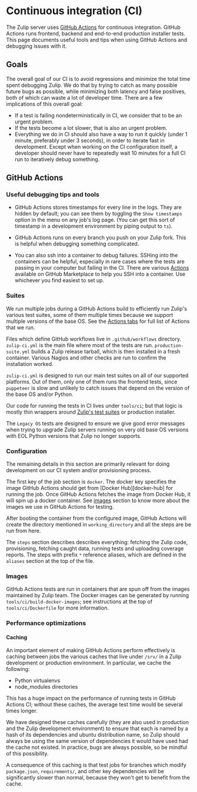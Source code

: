# Continuous integration (CI)

The Zulip server uses [GitHub Actions](https://docs.github.com/en/actions) for continuous
integration. GitHub Actions runs frontend, backend and end-to-end production
installer tests. This page documents useful tools and tips when using
GitHub Actions and debugging issues with it.

## Goals

The overall goal of our CI is to avoid regressions and minimize the
total time spent debugging Zulip. We do that by trying to catch as
many possible future bugs as possible, while minimizing both latency
and false positives, both of which can waste a lot of developer time.
There are a few implications of this overall goal:

- If a test is failing nondeterministically in CI, we consider that to
  be an urgent problem.
- If the tests become a lot slower, that is also an urgent problem.
- Everything we do in CI should also have a way to run it quickly
  (under 1 minute, preferably under 3 seconds), in order to iterate fast
  in development. Except when working on the CI configuration itself, a
  developer should never have to repeatedly wait 10 minutes for a full CI
  run to iteratively debug something.

## GitHub Actions

### Useful debugging tips and tools

- GitHub Actions stores timestamps for every line in the logs. They
  are hidden by default; you can see them by toggling the
  `Show timestamps` option in the menu on any job's log page. (You can
  get this sort of timestamp in a development environment by piping
  output to `ts`).

- GitHub Actions runs on every branch you push on your Zulip fork.
  This is helpful when debugging something complicated.

- You can also ssh into a container to debug failures. SSHing into
  the containers can be helpful, especially in rare cases where the
  tests are passing in your computer but failing in the CI. There are
  various
  [Actions](https://github.com/marketplace?type=actions&query=debug+ssh)
  available on GitHub Marketplace to help you SSH into a container. Use
  whichever you find easiest to set up.

### Suites

We run multiple jobs during a GitHub Actions build to efficiently run
Zulip's various test suites, some of them multiple times because we
support multiple versions of the base OS. See the [Actions
tabs](https://github.com/zulip/zulip/actions) for full list of Actions
that we run.

Files which define GitHub workflows live in `.github/workflows` directory.
`zulip-ci.yml` is the main file where most of the tests are run.
`production-suite.yml` builds a Zulip release tarball, which is
then installed in a fresh container. Various Nagios and other
checks are run to confirm the installation worked.

`zulip-ci.yml` is designed to run our main test suites on all of our
supported platforms. Out of them, only one of them runs the frontend
tests, since `puppeteer` is slow and unlikely to catch issues that
depend on the version of the base OS and/or Python.

Our code for running the tests in CI lives under `tools/ci`; but that
logic is mostly thin wrappers around [Zulip's test
suites](../testing/testing.md) or production installer.

The `Legacy OS` tests are designed to ensure we give good error
messages when trying to upgrade Zulip servers running on very old base
OS versions with EOL Python versions that Zulip no longer supports.

### Configuration

The remaining details in this section are primarily relevant for doing
development on our CI system and/or provisioning process.

The first key of the job section is `docker`. The docker key specifies
the image GitHub Actions should get from [Docker Hub][docker-hub] for running
the job. Once GitHub Actions fetches the image from Docker Hub, it will spin
up a docker container. See [images](#images) section to know more about
the images we use in GitHub Actions for testing.

After booting the container from the configured image, GitHub Actions will
create the directory mentioned in `working_directory` and all the
steps are be run from here.

The `steps` section describes describes everything: fetching the Zulip
code, provisioning, fetching caught data, running tests and uploading
coverage reports. The steps with prefix `*` reference aliases, which
are defined in the `aliases` section at the top of the file.

### Images

GitHub Actions tests are run in containers that are spun off from the
images maintained by Zulip team. The Docker images can be generated by
running `tools/ci/build-docker-images`; see instructions at the top of
`tools/ci/Dockerfile` for more information.

### Performance optimizations

#### Caching

An important element of making GitHub Actions perform effectively is caching
between jobs the various caches that live under `/srv/` in a Zulip
development or production environment. In particular, we cache the
following:

- Python virtualenvs
- node_modules directories

This has a huge impact on the performance of running tests in GitHub Actions
CI; without these caches, the average test time would be several times
longer.

We have designed these caches carefully (they are also used in
production and the Zulip development environment) to ensure that each
is named by a hash of its dependencies and ubuntu distribution name,
so Zulip should always be using the same version of dependencies it
would have used had the cache not existed. In practice, bugs are
always possible, so be mindful of this possibility.

A consequence of this caching is that test jobs for branches which
modify `package.json`, `requirements/`, and other key dependencies
will be significantly slower than normal, because they won't get to
benefit from the cache.
